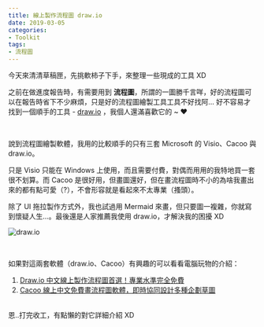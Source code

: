 ```yaml
---
title: 線上製作流程圖 draw.io
date: 2019-03-05
categories:
- Toolkit
tags:
- 流程圖
--- 
```


今天來清清草稿匣，先挑軟柿子下手，來整理一些現成的工具 XD 
  
之前在做進度報告時，有需要用到 **流程圖**，所謂的一圖勝千言咩，好的流程圖可以在報告時省下不少麻煩，只是好的流程圖繪製工具工具不好找阿... 好不容易才找到一個順手的工具 -  [draw.io](https://www.draw.io) ，我個人還滿喜歡它的 ~ ❤️

<!--more-->
<br> 

說到流程圖繪製軟體，我用的比較順手的只有三套 <span class='label'>Microsoft 的 Visio</span>、<span class='label'>Cacoo</span> 與 <span class='label'>draw.io</span>。

只是 Visio 只能在 Windows 上使用，而且需要付費，對偶而用用的我特地買一套很不划算。而 Cacoo 是很好用，但畫圖還好，但在畫流程圖時不小的為啥我畫出來的都有點可愛（?），不會形容就是看起來不太專業（搔頭）。

除了 UI 拖拉製作方式外，我也試過用 Mermaid 來畫，但只要圖一複雜，你就寫到懷疑人生...。最後還是人家推薦我使用 draw.io，才解決我的困擾 XD

![draw.io](https://i.imgur.com/v2ozFhZ.png)

<br>

如果對這兩套軟體（draw.io、Cacoo）有興趣的可以看看電腦玩物的介紹：
1. [Draw.io 中文線上製作流程圖首選！專業水準完全免費](https://www.playpcesor.com/2015/02/drawio.html)
2. [Cacoo 線上中文免費畫流程圖軟體，即時協同設計多種企劃草圖](https://www.playpcesor.com/2011/04/cacoo.html)

<br>
恩..打完收工，有點懶的對它詳細介紹 XD
